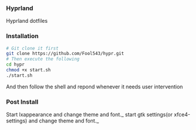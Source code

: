 ### Hyprland 

Hyprland dotfiles

### Installation

```sh
# Git clone it first 
git clone https://github.com/Fool543/hypr.git
# Then execute the following
cd hypr
chmod +x start.sh
./start.sh
```

And then follow the shell and repond whenever it needs user intervention

### Post Install
Start lxappearance and change theme and font._ 
start gtk settings(or xfce4-settings) and change theme and font._
